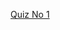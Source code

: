 [Quiz No 1](https://docs.google.com/forms/d/e/1FAIpQLSdRpS_GWiHnUgcTUx92-xy33eSWHSvO02PU-lT1yG-DUohK2g/viewform?usp=sharing)